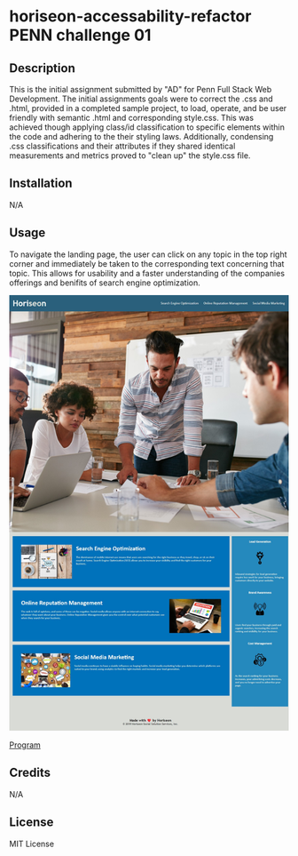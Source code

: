 # horiseon-accessability-refactor PENN challenge 01

## Description

This is the initial assignment submitted by "AD" for Penn Full Stack Web Development. The initial assignments goals were to correct the .css and .html, provided in a completed sample project, to load, operate, and be user friendly with semantic .html and corresponding style.css. This was achieved though applying class/id classification to specific elements within the code and adhering to the their styling laws. Additionally, condensing .css classifications and their attributes if they shared identical measurements and metrics proved to "clean up" the style.css file.

## Installation

N/A

## Usage

To navigate the landing page, the user can click on any topic in the top right corner and immediately be taken to the corresponding text concerning that topic. This allows for usability and a faster understanding of the companies offerings and benifits of search engine optimization.

![screenshot of finished webpage](./assets/images/Final%20first%20assignment%2001.jpg)

[Program](https://0adean0.github.io/horiseon-accessability-refactor-PENN-challenge-01/)
## Credits

N/A

## License

MIT License
